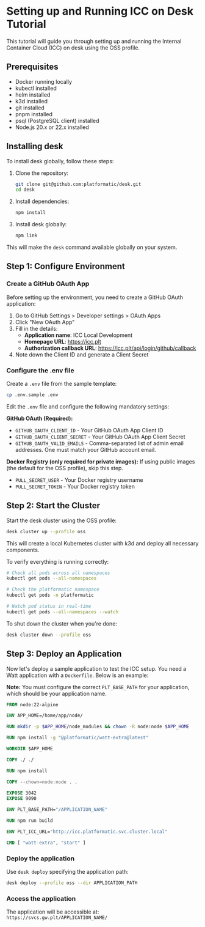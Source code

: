# Setting up and Running ICC on Desk Tutorial

This tutorial will guide you through setting up and running the Internal Container Cloud (ICC) on desk using the OSS profile.

## Prerequisites

- Docker running locally
- kubectl installed
- helm installed
- k3d installed
- git installed
- pnpm installed
- psql (PostgreSQL client) installed
- Node.js 20.x or 22.x installed

## Installing desk

To install desk globally, follow these steps:

1. Clone the repository:
   ```bash
   git clone git@github.com:platformatic/desk.git
   cd desk
   ```

2. Install dependencies:
   ```bash
   npm install
   ```

3. Install desk globally:
   ```bash
   npm link
   ```

This will make the `desk` command available globally on your system.

## Step 1: Configure Environment

### Create a GitHub OAuth App

Before setting up the environment, you need to create a GitHub OAuth application:

1. Go to GitHub Settings > Developer settings > OAuth Apps
2. Click "New OAuth App"
3. Fill in the details:
   - **Application name**: ICC Local Development
   - **Homepage URL**: https://icc.plt
   - **Authorization callback URL**: https://icc.plt/api/login/github/callback
4. Note down the Client ID and generate a Client Secret

### Configure the .env file

Create a `.env` file from the sample template:

```bash
cp .env.sample .env
```

Edit the `.env` file and configure the following mandatory settings:

**GitHub OAuth (Required):**
- `GITHUB_OAUTH_CLIENT_ID` - Your GitHub OAuth App Client ID
- `GITHUB_OAUTH_CLIENT_SECRET` - Your GitHub OAuth App Client Secret
- `GITHUB_OAUTH_VALID_EMAILS` - Comma-separated list of admin email addresses. One must match your GitHub account email. 

**Docker Registry (only required for private images):**
If using public images (the default for the OSS profile), skip this step.
- `PULL_SECRET_USER` - Your Docker registry username
- `PULL_SECRET_TOKEN` - Your Docker registry token

## Step 2: Start the Cluster

Start the desk cluster using the OSS profile:

```bash
desk cluster up --profile oss
```

This will create a local Kubernetes cluster with k3d and deploy all necessary components.

To verify everything is running correctly:

```bash
# Check all pods across all namespaces
kubectl get pods --all-namespaces

# Check the platformatic namespace
kubectl get pods -n platformatic

# Watch pod status in real-time
kubectl get pods --all-namespaces --watch
```

To shut down the cluster when you're done:

```bash
desk cluster down --profile oss
```

## Step 3: Deploy an Application

Now let's deploy a sample application to test the ICC setup.
You need a Watt application with a `Dockerfile`. Below is an example:

**Note:** You must configure the correct `PLT_BASE_PATH` for your application, which should be your application name. 

```dockerfile
FROM node:22-alpine

ENV APP_HOME=/home/app/node/

RUN mkdir -p $APP_HOME/node_modules && chown -R node:node $APP_HOME

RUN npm install -g "@platformatic/watt-extra@latest"

WORKDIR $APP_HOME

COPY ./ ./

RUN npm install

COPY --chown=node:node . .

EXPOSE 3042
EXPOSE 9090

ENV PLT_BASE_PATH="/APPLICATION_NAME"

RUN npm run build

ENV PLT_ICC_URL="http://icc.platformatic.svc.cluster.local"

CMD [ "watt-extra", "start" ]

```


### Deploy the application

Use `desk deploy` specifying the application path:

```bash
desk deploy --profile oss --dir APPLICATION_PATH
```

### Access the application

The application will be accessible at: `https://svcs.gw.plt/APPLICATION_NAME/` 


